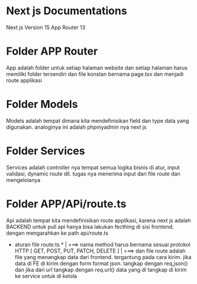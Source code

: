 # Next js Documentations
 Next js Version 15 App Router 13


 # Folder APP Router
 App adalah folder untuk setiap halaman website dan setiap halaman harus memiliki folder tersendiri dan file konstan bernama page.tsx dan menjadi route applikasi

 # Folder Models
 Models adalah tempat dimana kita mendefinisikan field dan type data yang digunakan. analoginya ini adalah phpmyadmin nya next js

 # Folder Services 
 Services adalah controller nya tempat semua logika bisnis di atur, input validasi, dynamic route dll. tugas nya menerima input dari file route dan mengelolanya 

 #  Folder APP/APi/route.ts
 Api adalah tempat kita mendefinisikan route applikasi, karena next js adalah BACKEND untuk pull api hanya bisa lakukan fecthing di sisi frontend. dengan mengarahkan ke path api/route.ts

 * aturan file route.ts *
|
===> nama method harus bernama sesuai protokol HTTP [ GET, POST, PUT, PATCH, DELETE ]
|
===> dan file route adalah file yang menangkap data dari frontend. tergantung pada cara kirim. jika data di FE di kirim dengan form format json. tangkap dengan req,json() dan jika dari url tangkap dengan req.url() data yang di tangkap di kirim ke service untuk di kelola